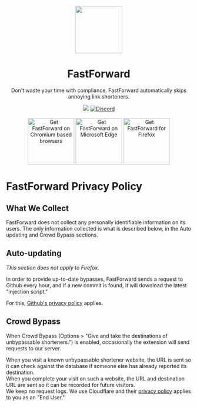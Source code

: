 <div align="center">
<img src="https://avatars.githubusercontent.com/u/88992224?s=200&v=4" width="128" />
<h1> FastForward </h1>
<p> Don't waste your time with compliance. FastForward automatically skips annoying link shorteners. </p>



[<img src="https://img.shields.io/github/actions/workflow/status/fastforwardteam/fastforward/main.yml?branch=main&label=Builds&style=for-the-badge" />](https://github.com/FastForwardTeam/FastForward/blob/main/.github/workflows/main.yml)
<a href="https://discord.gg/RSAf7b5njt" target="_blank"> <img alt="Discord" src="https://img.shields.io/discord/876622516607656006?label=Our%20Discord&logo=discord&style=for-the-badge"> </a>
<br> <br>
<a href="https://github.com/FastForwardTeam/FastForward#why-is-fastforward-no-longer-on-the-chrome-web-store"><img src="https://user-images.githubusercontent.com/585534/107280622-91a8ea80-6a26-11eb-8d07-77c548b28665.png" alt="Get FastForward on Chromium based browsers" width="126px"></a>
<a href="https://microsoftedge.microsoft.com/addons/detail/fastforward/ldcclmkclhomnpcnccgbgleikchbnecl"><img src="https://user-images.githubusercontent.com/585534/107280673-a5ece780-6a26-11eb-9cc7-9fa9f9f81180.png" alt="Get FastForward on Microsoft Edge" width="126px"></a>
<a href="https://addons.mozilla.org/firefox/addon/fastforwardteam/"><img src="https://user-images.githubusercontent.com/585534/107280546-7b9b2a00-6a26-11eb-8f9f-f95932f4bfec.png" alt="Get FastForward for Firefox" width="126px"></a> 
</div>

# FastForward Privacy Policy

## What We Collect
FastForward does not collect any personally identifiable information on its users. The only information collected is what is described below, in the Auto updating and Crowd Bypass sections.


## Auto-updating
_This section does not apply to Firefox._

In order to provide up-to-date bypasses, FastForward sends a request to Github every hour, and if a new commit is found, it will download the latest "injection script."


For this, [Github's privacy policy](https://help.github.com/en/github/site-policy/github-privacy-statement) applies.

## Crowd Bypass

When Crowd Bypass (Options > "Give and take the destinations of unbypassable shorteners.") is enabled, occasionally the extension will send requests to our server.

When you visit a known unbypassable shortener website, the URL is sent so it can check against the database if someone else has already reported its destination.   
When you complete your visit on such a website, the URL and destination URL are sent so it can be recorded for future visitors.  
We keep no request logs. We use Cloudflare and their [privacy policy](https://www.cloudflare.com/privacypolicy/) applies to you as an "End User."
